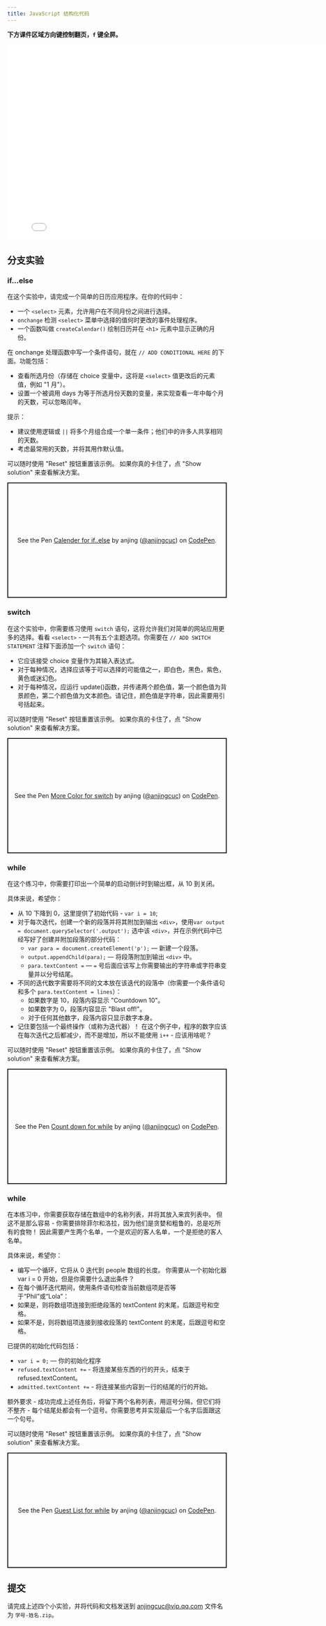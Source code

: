 ```yaml
---
title: JavaScript 结构化代码
---
```


**下方课件区域方向键控制翻页，`f` 键全屏。**

<iframe src="./slideshow.html" frameborder=0 width=800 height=450></iframe>

## 分支实验

### if...else

在这个实验中，请完成一个简单的日历应用程序。在你的代码中：

- 一个 `<select>` 元素，允许用户在不同月份之间进行选择。
- `onchange` 检测 `<select>` 菜单中选择的值何时更改的事件处理程序。
- 一个函数叫做 `createCalendar()` 绘制日历并在 `<h1>` 元素中显示正确的月份。

在 onchange 处理函数中写一个条件语句，就在 `// ADD CONDITIONAL HERE` 的下面。功能包括：

- 查看所选月份（存储在 choice 变量中，这将是 `<select>` 值更改后的元素值，例如 "1 月"）。
- 设置一个被调用 days 为等于所选月份天数的变量，来实现查看一年中每个月的天数，可以忽略闰年。

提示：

- 建议使用逻辑或 `||` 将多个月组合成一个单一条件；他们中的许多人共享相同的天数。
- 考虑最常用的天数，并将其用作默认值。

可以随时使用 "Reset" 按钮重置该示例。 如果你真的卡住了，点 "Show solution" 来查看解决方案。

<p class="codepen" data-height="265" data-theme-id="dark" data-default-tab="html,result" data-user="anjingcuc" data-slug-hash="NWWLKyK" style="height: 265px; box-sizing: border-box; display: flex; align-items: center; justify-content: center; border: 2px solid; margin: 1em 0; padding: 1em;" data-pen-title="Calender for if..else">
  <span>See the Pen <a href="https://codepen.io/anjingcuc/pen/NWWLKyK">
  Calender for if..else</a> by anjing (<a href="https://codepen.io/anjingcuc">@anjingcuc</a>)
  on <a href="https://codepen.io">CodePen</a>.</span>
</p>
<script async src="https://static.codepen.io/assets/embed/ei.js"></script>

### switch

在这个实验中，你需要练习使用 `switch` 语句，这将允许我们对简单的网站应用更多的选择。看看 `<select>` - 一共有五个主题选项。你需要在 `// ADD SWITCH STATEMENT` 注释下面添加一个 `switch` 语句：

- 它应该接受 choice 变量作为其输入表达式。
- 对于每种情况，选择应该等于可以选择的可能值之一，即白色，黑色，紫色，黄色或迷幻色。
- 对于每种情况，应运行 update()函数，并传递两个颜色值，第一个颜色值为背景颜色，第二个颜色值为文本颜色。请记住，颜色值是字符串，因此需要用引号括起来。

可以随时使用 "Reset" 按钮重置该示例。 如果你真的卡住了，点 "Show solution" 来查看解决方案。

<p class="codepen" data-height="265" data-theme-id="dark" data-default-tab="js,result" data-user="anjingcuc" data-slug-hash="QWWVLqW" style="height: 265px; box-sizing: border-box; display: flex; align-items: center; justify-content: center; border: 2px solid; margin: 1em 0; padding: 1em;" data-pen-title="More Color for switch">
  <span>See the Pen <a href="https://codepen.io/anjingcuc/pen/QWWVLqW">
  More Color for switch</a> by anjing (<a href="https://codepen.io/anjingcuc">@anjingcuc</a>)
  on <a href="https://codepen.io">CodePen</a>.</span>
</p>
<script async src="https://static.codepen.io/assets/embed/ei.js"></script>

### while

在这个练习中，你需要打印出一个简单的启动倒计时到输出框，从 10 到关闭。

具体来说，希望你：

- 从 10 下降到 0，这里提供了初始代码 - `var i = 10`;
- 对于每次迭代，创建一个新的段落并将其附加到输出 `<div>`，使用`var output = document.querySelector('.output');` 选中该 `<div>`，并在示例代码中已经写好了创建并附加段落的部分代码：
  - `var para = document.createElement('p');` — 新建一个段落。
  - `output.appendChild(para);` — 将段落附加到输出 `<div>` 中。
  - `para.textContent =` — `=` 号后面应该写上你需要输出的字符串或字符串变量并以分号结尾。
- 不同的迭代数字需要将不同的文本放在该迭代的段落中（你需要一个条件语句和多个 `para.textContent = lines`）：
  - 如果数字是 10，段落内容显示 "Countdown 10"。
  - 如果数字为 0，段落内容显示 "Blast off!"。
  - 对于任何其他数字，段落内容只显示数字本身。
- 记住要包括一个最终操作（或称为迭代器）！ 在这个例子中，程序的数字应该在每次迭代之后都减少，而不是增加，所以不能使用 `i++` - 应该用啥呢？

可以随时使用 "Reset" 按钮重置该示例。 如果你真的卡住了，点 "Show solution" 来查看解决方案。

<p class="codepen" data-height="265" data-theme-id="dark" data-default-tab="html,result" data-user="anjingcuc" data-slug-hash="WNNgMpB" style="height: 265px; box-sizing: border-box; display: flex; align-items: center; justify-content: center; border: 2px solid; margin: 1em 0; padding: 1em;" data-pen-title="Count down for while">
  <span>See the Pen <a href="https://codepen.io/anjingcuc/pen/WNNgMpB">
  Count down for while</a> by anjing (<a href="https://codepen.io/anjingcuc">@anjingcuc</a>)
  on <a href="https://codepen.io">CodePen</a>.</span>
</p>
<script async src="https://static.codepen.io/assets/embed/ei.js"></script>

### while

在本练习中，你需要获取存储在数组中的名称列表，并将其放入来宾列表中。 但这不是那么容易 - 你需要排除菲尔和洛拉，因为他们是贪婪和粗鲁的，总是吃所有的食物！ 因此需要产生两个名单，一个是欢迎的客人名单，一个是拒绝的客人名单。

具体来说，希望你：

- 编写一个循环，它将从 0 迭代到 people 数组的长度。 你需要从一个初始化器 var i = 0 开始，但是你需要什么退出条件？
- 在每个循环迭代期间，使用条件语句检查当前数组项是否等于“Phil”或“Lola”：
- 如果是，则将数组项连接到拒绝段落的 textContent 的末尾，后跟逗号和空格。
- 如果不是，则将数组项连接到接收段落的 textContent 的末尾，后跟逗号和空格。

已提供的初始化代码包括：

- `var i = 0;` — 你的初始化程序
- `refused.textContent +=` - 将连接某些东西的行的开头，结束于 refused.textContent。
- `admitted.textContent +=` - 将连接某些内容到一行的结尾的行的开始。

额外要求 - 成功完成上述任务后，将留下两个名称列表，用逗号分隔，但它们将不整齐 - 每个结尾处都会有一个逗号。你需要思考并实现最后一个名字后面跟这一个句号。

可以随时使用 "Reset" 按钮重置该示例。 如果你真的卡住了，点 "Show solution" 来查看解决方案。

<p class="codepen" data-height="265" data-theme-id="dark" data-default-tab="html,result" data-user="anjingcuc" data-slug-hash="wvvEydN" style="height: 265px; box-sizing: border-box; display: flex; align-items: center; justify-content: center; border: 2px solid; margin: 1em 0; padding: 1em;" data-pen-title="Guest List for while">
  <span>See the Pen <a href="https://codepen.io/anjingcuc/pen/wvvEydN">
  Guest List for while</a> by anjing (<a href="https://codepen.io/anjingcuc">@anjingcuc</a>)
  on <a href="https://codepen.io">CodePen</a>.</span>
</p>
<script async src="https://static.codepen.io/assets/embed/ei.js"></script>

## 提交

请完成上述四个小实验，并将代码和文档发送到 anjingcuc@vip.qq.com 文件名为 `学号-姓名.zip`。